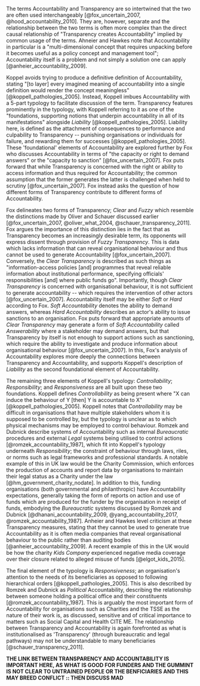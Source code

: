 The terms Accountability and Transparency are so intertwined that the two are often used interchangeably [@fox_uncertain_2007, @hood_accountability_2010]. They are, however, separate and the relationship between the two terms is often more complex than the direct causal relationship of "Transparency creates Accountability" implied by common usage of the terms. Ahneier and Hawkes note that Accountability in particular is a "multi-dimensional concept that requires unpacking before it becomes useful as a policy concept and management tool"; Accountability itself is a problem and not simply a solution one can apply [@anheier_accountability_2009].

Koppel avoids trying to produce a definitive definition of Accountability, stating "[to layer] every imagined meaning of accountability into a single definition would render the concept meaningless" [@koppell_pathologies_2005]. Instead, Koppell imbues Accountability with a 5-part typology to facilitate discussion of the term.  Transparency features prominently in the typology, with Koppell referring to it as one of the "foundations, supporting notions that underpin accountability in all of its manifestations" alongside *Liability* [@koppell_pathologies_2005]. Liability here, is defined as the attachment of consequences to performance and culpability to Transparency -- punishing organisations or individuals for failure, and rewarding them for successes [@koppell_pathologies_2005]. These 'foundational' elements of Accountability are explored further by Fox who discusses Accountability in terms of "the capacity or right to demand answers" or the "capacity to sanction" [@fox_uncertain_2007]. Fox puts forward that while Transparency is concerned with the right or ability to access information and thus required for Accountability; the common assumption that the former generates the latter is challenged when held to scrutiny [@fox_uncertain_2007]. Fox instead asks the question of how different forms of Transparency contribute to different forms of Accountability.

Fox delineates two forms of Transparency; *Clear* and *Fuzzy* which resemble the distinctions made by Oliver and Schauer discussed earlier [@fox_uncertain_2007, @oliver_what_2004, @schauer_transparency_2011]. Fox argues the importance of this distinction lies in the fact that as Transparency becomes an increasingly desirable term, its opponents will express dissent through provision of *Fuzzy Transparency*. This is data which lacks information that can reveal organisational behaviour and thus cannot be used to generate Accountability [@fox_uncertain_2007]. Conversely, the *Clear Transparency* is described as such things as  "information-access policies [and] programmes that reveal reliable information about institutional performance, specifying officials' responsibilities [and] where public funds go". Importantly, though *Clear Transparency* is concerned with organisational behaviour, it is not sufficient to generate accountability -- which requires the intervention of other actors [@fox_uncertain_2007]. Accountability itself may be either *Soft* or *Hard* according to Fox. *Soft Accountability* denotes the ability to demand answers, whereas *Hard Accountability* describes an actor's ability to issue sanctions to an organisation. Fox puts forward that appropriate amounts of *Clear Transparency* may generate a form of *Soft Accountability* called *Answerability* where a stakeholder may demand answers, but that Transparency by itself is not enough to support actions such as sanctioning, which require the ability to investigate and produce information about organisational behaviour [@fox_uncertain_2007]. In this, Fox's analysis of Accountability explores more deeply the connections between Transparency and Accountability, and supports Koppell's description of *Liability* as the second foundational element of Accountability.

The remaining three elements of Koppell's typology: *Controllability*; *Responsibility*; and *Responsiveness* are all built upon these two foundations. Koppell defines *Controllability* as being present where "X can induce the behaviour of Y [then] Y is accountable to X" [@koppell_pathologies_2005]. Koppell notes that *Controllability* may be difficult in organisations that have multiple stakeholders whom it is supposed to be controlled by, but the typology is unclear as to which physical mechanisms may be employed to control behaviour. Romzek and Dubnick describe systems of Accountability such as internal *Bureaucratic* procedures and external *Legal* systems being utilised to control actions [@romzek_accountability_1987], which fit into Koppell's typology underneath *Responsibility*; the constraint of behaviour through laws, riles, or norms such as legal frameworks and professional standards. A notable example of this in UK law would be the Charity Commission, which enforces the production of accounts and report data by organisations to maintain their legal status as a Charity under the law [@hm_government_charity_nodate]. In addition to this, funding organisations (both governmental and philanthropic) have Accountability expectations, generally taking the form of reports on action and use of funds which are produced for the funder by the organisation in receipt of funds, embodying the *Bureaucratic* systems discussed by Romzek and Dubnick [@dhanani_accountability_2009, @yang_accountability_2017, @romzek_accountability_1987]. Anheier and Hawkes level criticism at these Transparency measures, stating that they cannot be used to generate true Accountability as it is often media companies that reveal organisational behaviour to the public rather than auditing bodies [@anheier_accountability_2009]. A recent example of this in the UK would be how the charity *Kids Company* experienced negative media coverage over their closure related to alleged misuse of funds [@elgot_kids_2015].

The final element of the typology is *Responsiveness*; an organisation's attention to the needs of its beneficiaries  as opposed to following hierarchical orders [@koppell_pathologies_2005]. This is also described by Romzek and Dubnick as *Political* Accountability, describing the relationship between someone holding a political office and their constituents [@romzek_accountability_1987]. This is arguably the most important form of Accountability for organisations such as Charities and the TSSE as the nature of their work is, as discussed, sensitive and of critical importance to matters such as Social Capital and Health CITE ME. The relationship between Transparency and Accountability is again forefronted as what is institutionalised as 'Transparency' (through bureaucratic and legal pathways) may not be understandable to many beneficiaries [@schauer_transparency_2011].

**THE LINK BETWEEN TRANSPARENCY AND ACCOUNTABILITY IS IMPORTANT HERE, AS WHAT IS GOOD FOR FUNDERS AND THE GUMMINT IS NOT CLEAR TO UNTRAINED PEOPLE OR THE BENFICIARIES AND THIS MAY BREED CONFLICT :: THEN DISCUSS MAD**
